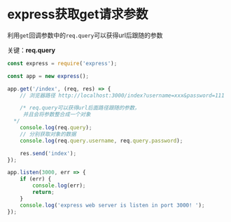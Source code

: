 # express获取get请求参数

利用`get`回调参数中的`req.query`可以获得url后跟随的参数

关键：**req.query**

```js
const express = require('express');

const app = new express();

app.get('/index', (req, res) => {
	// 浏览器路径 http://localhost:3000/index?username=xxx&password=111

	/* req.query可以获得url后面路径跟随的参数，
     并且会将参数整合成一个对象
  */
	console.log(req.query);
	// 分别获取对象的数据
	console.log(req.query.username, req.query.password);

	res.send('index');
});

app.listen(3000, err => {
	if (err) {
		console.log(err);
		return;
	}
	console.log('express web server is listen in port 3000! ');
});

```

